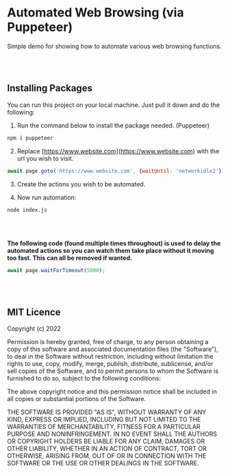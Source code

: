 # Automated Web Browsing (via Puppeteer)
Simple demo for showing how to automate various web browsing functions.

<br/><br/>

## Installing Packages

You can run this project on your local machine. Just pull it down and do the following:

1. Run the command below to install the package needed. (Puppeteer)

```js
npm i puppeteer
```

2. Replace [https://www.website.com](https://www.website.com) with the url you wish to visit.

```js
await page.goto('https://www.website.com', {waitUntil: 'networkidle2'});
```

3. Create the actions you wish to be automated.

4. Now run automation:

```
node index.js
```

<br/><br/>

**The following code (found multiple times throughout) is used to delay the automated actions so you can watch them take place without it moving too fast. This can all be removed if wanted.**

```js
await page.waitForTimeout(5000);
```

<br/><br/>

## MIT Licence

Copyright (c) 2022

Permission is hereby granted, free of charge, to any person obtaining a copy
of this software and associated documentation files (the "Software"), to deal
in the Software without restriction, including without limitation the rights
to use, copy, modify, merge, publish, distribute, sublicense, and/or sell
copies of the Software, and to permit persons to whom the Software is
furnished to do so, subject to the following conditions:

The above copyright notice and this permission notice shall be included in all
copies or substantial portions of the Software.

THE SOFTWARE IS PROVIDED "AS IS", WITHOUT WARRANTY OF ANY KIND, EXPRESS OR
IMPLIED, INCLUDING BUT NOT LIMITED TO THE WARRANTIES OF MERCHANTABILITY,
FITNESS FOR A PARTICULAR PURPOSE AND NONINFRINGEMENT. IN NO EVENT SHALL THE
AUTHORS OR COPYRIGHT HOLDERS BE LIABLE FOR ANY CLAIM, DAMAGES OR OTHER
LIABILITY, WHETHER IN AN ACTION OF CONTRACT, TORT OR OTHERWISE, ARISING FROM,
OUT OF OR IN CONNECTION WITH THE SOFTWARE OR THE USE OR OTHER DEALINGS IN THE
SOFTWARE.

